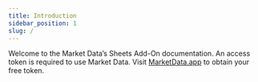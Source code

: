 ```yaml
---
title: Introduction
sidebar_position: 1
slug: /
---
```


Welcome to the Market Data’s Sheets Add-On documentation. An access token is required to use Market Data. Visit [MarketData.app](https://www.marketdata.app/) to obtain your free token.
